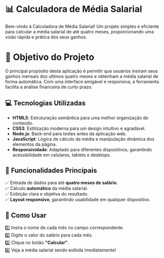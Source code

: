 # 📊 Calculadora de Média Salarial

Bem-vindo à Calculadora de Média Salarial! Um projeto simples e eficiente para calcular a média salarial de até quatro meses, proporcionando uma visão rápida e prática dos seus ganhos.

# 🎯 Objetivo do Projeto

O principal propósito desta aplicação é permitir que usuários insiram seus ganhos mensais dos ultimos quatro meses e obtenham a média salarial de forma automática. Com uma interface amigável e responsiva, a ferramenta facilita a análise financeira de curto prazo.

## 💻 Tecnologias Utilizadas

- **HTML5**: Estruturação semântica para uma melhor organização do conteúdo.
- **CSS3**: Estilização moderna para um design intuitivo e agradável.
- **Node.js**: Back-end para testes antes da aplicação web.
- **JavaScript**: Lógica de cálculo da média e manipulação dinâmica dos elementos da página.
- **Responsividade**: Adaptado para diferentes dispositivos, garantindo acessibilidade em celulares, tablets e desktops.

## 🌟 Funcionalidades Principais

✅ Entrada de dados para até **quatro meses de salário**.  
✅ Cálculo **automático** da média salarial.  
✅ Exibição clara e objetiva do resultado.  
✅ **Layout responsivo**, garantindo usabilidade em qualquer dispositivo.  

## 🚀 Como Usar

1️⃣ Insira o nome de cada mês no campo correspondente.  
2️⃣ Digite o valor do salário para cada mês.  
3️⃣ Clique no botão **"Calcular"**.  
4️⃣ Veja a média salarial sendo exibida imediatamente!  


